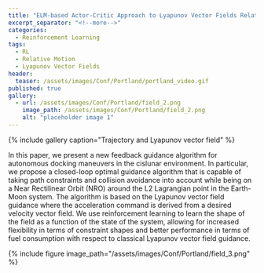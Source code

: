 ```yaml
---
title: "ELM-based Actor-Critic Approach to Lyapunov Vector Fields Relative Motion Guidance in Near-Rectilinear Orbit"
excerpt_separator: "<!--more-->"
categories:
  - Reinforcement Learning
tags:
  - RL
  - Relative Motion
  - Lyapunov Vector Fields
header:
  teaser: /assets/images/Conf/Portland/portland_video.gif
published: true
gallery:
  - url: /assets/images/Conf/Portland/field_2.png
    image_path: /assets/images/Conf/Portland/field_2.png
    alt: "placeholder image 1"
---
```


{% include gallery caption="Trajectory and Lyapunov vector field" %}

In this paper, we present a new feedback guidance algorithm for autonomous docking maneuvers in the cislunar environment. In particular, we propose a closed-loop optimal guidance algorithm that is capable of taking path constraints and collision avoidance into account while being on a Near Rectilinear Orbit (NRO) around the L2 Lagrangian point in the Earth-Moon system. The algorithm is based on the Lyapunov vector field guidance where the acceleration command is derived from a desired velocity vector field. We use reinforcement learning to learn the shape of the field as a function of the state of the system, allowing for increased flexibility in terms of constraint shapes and better performance in terms of fuel consumption with respect to classical Lyapunov vector field guidance.


<!-- {% include figure image_path="/assets/images/Conf/Portland/field_2.png" %}

{% include figure image_path="/assets/images/Conf/Portland/field_3.png" %} -->

{% include figure image_path="/assets/images/Conf/Portland/field_3.png" %}